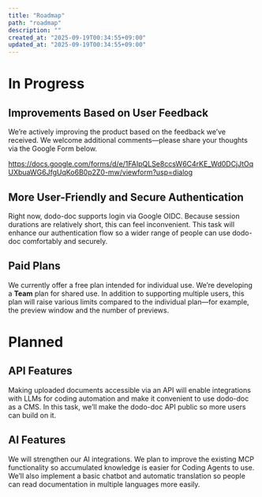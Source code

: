 ```yaml
---
title: "Roadmap"
path: "roadmap"
description: ""
created_at: "2025-09-19T00:34:55+09:00"
updated_at: "2025-09-19T00:34:55+09:00"
---
```


# In Progress

## Improvements Based on User Feedback

We’re actively improving the product based on the feedback we’ve received.
We welcome additional comments—please share your thoughts via the Google Form below.

https://docs.google.com/forms/d/e/1FAIpQLSe8ccsW6C4rKE_Wd0DCjJtOqUXbuaWG6JfgUqKo6B0p2Z0-mw/viewform?usp=dialog

## More User-Friendly and Secure Authentication

Right now, dodo-doc supports login via Google OIDC.
Because session durations are relatively short, this can feel inconvenient.
This task will enhance our authentication flow so a wider range of people can use dodo-doc comfortably and securely.

## Paid Plans

We currently offer a free plan intended for individual use.
We’re developing a **Team** plan for shared use. In addition to supporting multiple users, this plan will raise various limits compared to the individual plan—for example, the preview window and the number of previews.

# Planned

## API Features

Making uploaded documents accessible via an API will enable integrations with LLMs for coding automation and make it convenient to use dodo-doc as a CMS.
In this task, we’ll make the dodo-doc API public so more users can build on it.

## AI Features

We will strengthen our AI integrations. We plan to improve the existing MCP functionality so accumulated knowledge is easier for Coding Agents to use.
We’ll also implement a basic chatbot and automatic translation so people can read documentation in multiple languages more easily.
